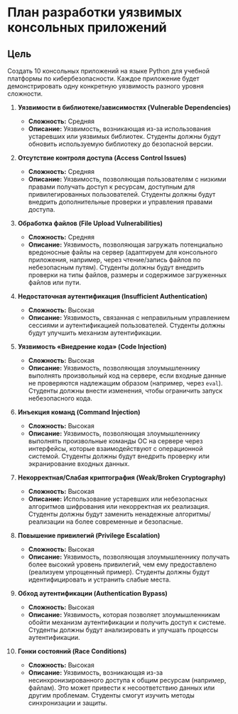 # План разработки уязвимых консольных приложений

## Цель

Создать 10 консольных приложений на языке Python для учебной платформы по кибербезопасности. Каждое приложение будет демонстрировать одну конкретную уязвимость разного уровня сложности.


1.  **Уязвимости в библиотеке/зависимостях (Vulnerable Dependencies)**
    *   **Сложность:** Средняя
    *   **Описание:** Уязвимость, возникающая из-за использования устаревших или уязвимых библиотек. Студенты должны будут обновить используемую библиотеку до безопасной версии.

2.  **Отсутствие контроля доступа (Access Control Issues)**
    *   **Сложность:** Средняя
    *   **Описание:** Уязвимость, позволяющая пользователям с низкими правами получать доступ к ресурсам, доступным для привилегированных пользователей. Студенты должны будут внедрить дополнительные проверки и управления правами доступа.

3.  **Обработка файлов (File Upload Vulnerabilities)**
    *   **Сложность:** Средняя
    *   **Описание:** Уязвимость, позволяющая загружать потенциально вредоносные файлы на сервер (адаптируем для консольного приложения, например, через чтение/запись файлов по небезопасным путям). Студенты должны будут внедрить проверки на типы файлов, размеры и содержимое загруженных файлов или пути.

4.  **Недостаточная аутентификация (Insufficient Authentication)**
    *   **Сложность:** Высокая
    *   **Описание:** Уязвимость, связанная с неправильным управлением сессиями и аутентификацией пользователей. Студенты должны будут улучшить механизм аутентификации.

5.  **Уязвимость «Внедрение кода» (Code Injection)**
    *   **Сложность:** Высокая
    *   **Описание:** Уязвимость, позволяющая злоумышленнику выполнять произвольный код на сервере, если входные данные не проверяются надлежащим образом (например, через `eval`). Студенты должны внести изменения, чтобы ограничить запуск небезопасного кода.

6.  **Инъекция команд (Command Injection)**
    *   **Сложность:** Высокая
    *   **Описание:** Уязвимость, позволяющая злоумышленнику выполнять произвольные команды ОС на сервере через интерфейсы, которые взаимодействуют с операционной системой. Студенты должны будут внедрить проверку или экранирование входных данных.

7.  **Некорректная/Слабая криптография (Weak/Broken Cryptography)**
    *   **Сложность:** Высокая
    *   **Описание:** Использование устаревших или небезопасных алгоритмов шифрования или некорректная их реализация. Студенты должны будут заменить ненадежные алгоритмы/реализации на более современные и безопасные.

8.  **Повышение привилегий (Privilege Escalation)**
    *   **Сложность:** Высокая
    *   **Описание:** Уязвимость, позволяющая злоумышленнику получать более высокий уровень привилегий, чем ему предоставлено (реализуем упрощенный пример). Студенты должны будут идентифицировать и устранить слабые места.

9.  **Обход аутентификации (Authentication Bypass)**
    *   **Сложность:** Высокая
    *   **Описание:** Уязвимость, которая позволяет злоумышленникам обойти механизм аутентификации и получить доступ к системе. Студенты должны будут анализировать и улучшать процессы аутентификации.

10. **Гонки состояний (Race Conditions)**
    *   **Сложность:** Высокая
    *   **Описание:** Уязвимость, возникающая из-за несинхронизированного доступа к общим ресурсам (например, файлам). Это может привести к несоответствию данных или другим проблемам. Студенты смогут изучить методы синхронизации и защиты.
